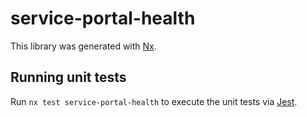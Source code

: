 # service-portal-health

This library was generated with [Nx](https://nx.dev).

## Running unit tests

Run `nx test service-portal-health` to execute the unit tests via [Jest](https://jestjs.io).
